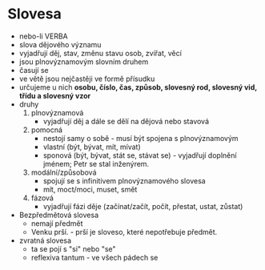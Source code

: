 # Slovesa
* nebo-li VERBA
* slova dějového významu
* vyjadřují děj, stav, změnu stavu osob, zvířat, věcí
* jsou plnovýznamovým slovním druhem
* časují se
* ve větě jsou nejčastěji ve formě přísudku
* určujeme u nich **osobu, číslo, čas, způsob, slovesný rod, slovesný vid, třídu a slovesný vzor**
* druhy
	1) plnovýznamová
		* vyjadřují děj a dále se dělí na dějová nebo stavová
	2) pomocná
		* nestojí samy o sobě - musí být spojena s plnovýznamovým
		* vlastní (být, bývat, mít, mívat)
		* sponová (být, bývat, stát se, stávat se) - vyjadřují doplnění jménem; Petr se stal inženýrem.
	3) modální/způsobová
		* spojují se s infinitivem plnovýznamového slovesa
		* mít, moct/moci, muset, smět
	4) fázová
		* vyjadřují fázi děje (začínat/začít, počít, přestat, ustat, zůstat)
* Bezpředmětová slovesa
	* nemají předmět
	* Venku prší. - prší je sloveso, které nepotřebuje předmět.
* zvratná slovesa
	* ta se pojí s "si" nebo "se"
	* reflexiva tantum - ve všech pádech se
# 
